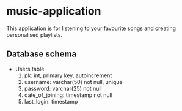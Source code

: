 # music-application

This application is for listening to your favourite songs and creating personalised playlists.

## Database schema

- Users table
  1. pk: int, primary key, autoincrement
  2. username: varchar(50) not null, unique
  3. password: varchar(25) not null
  4. date_of_joining: timestamp not null
  5. last_login: timestamp
